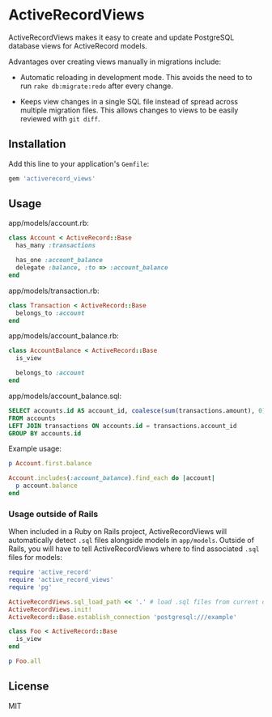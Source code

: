 # ActiveRecordViews

ActiveRecordViews makes it easy to create and update PostgreSQL database views for ActiveRecord models.

Advantages over creating views manually in migrations include:

* Automatic reloading in development mode.
  This avoids the need to to run `rake db:migrate:redo` after every change.

* Keeps view changes in a single SQL file instead of spread across multiple migration files.
  This allows changes to views to be easily reviewed with `git diff`.

## Installation

Add this line to your application's `Gemfile`:

```ruby
gem 'activerecord_views'
```

## Usage

app/models/account.rb:

```ruby
class Account < ActiveRecord::Base
  has_many :transactions

  has_one :account_balance
  delegate :balance, :to => :account_balance
end
```

app/models/transaction.rb:

```ruby
class Transaction < ActiveRecord::Base
  belongs_to :account
end
```

app/models/account_balance.rb:

```ruby
class AccountBalance < ActiveRecord::Base
  is_view

  belongs_to :account
end
```

app/models/account_balance.sql:

```sql
SELECT accounts.id AS account_id, coalesce(sum(transactions.amount), 0) AS balance
FROM accounts
LEFT JOIN transactions ON accounts.id = transactions.account_id
GROUP BY accounts.id
```

Example usage:

```ruby
p Account.first.balance

Account.includes(:account_balance).find_each do |account|
  p account.balance
end
```

### Usage outside of Rails

When included in a Ruby on Rails project, ActiveRecordViews will automatically detect `.sql` files alongside models in `app/models`.
Outside of Rails, you will have to tell ActiveRecordViews where to find associated `.sql` files for models:

```ruby
require 'active_record'
require 'active_record_views'
require 'pg'

ActiveRecordViews.sql_load_path << '.' # load .sql files from current directory
ActiveRecordViews.init!
ActiveRecord::Base.establish_connection 'postgresql:///example'

class Foo < ActiveRecord::Base
  is_view
end

p Foo.all
```

## License

MIT
